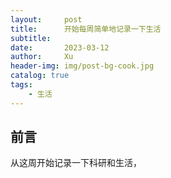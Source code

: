 ```yaml
---
layout:     post
title:      开始每周简单地记录一下生活
subtitle:   
date:       2023-03-12
author:     Xu
header-img: img/post-bg-cook.jpg
catalog: true
tags:
    - 生活
---
```


## 前言
从这周开始记录一下科研和生活，




